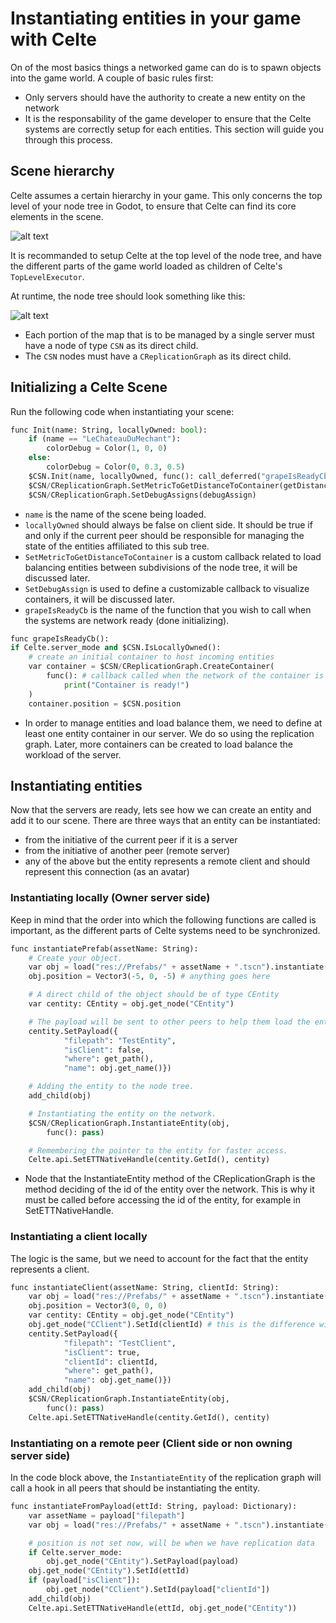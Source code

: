 # Instantiating entities in your game with Celte

On of the most basics things a networked game can do is to spawn objects into the game world.
A couple of basic rules first:
- Only servers should have the authority to create a new entity on the network
- It is the responsability of the game developer to ensure that the Celte systems are correctly setup for each entities. This section will guide you through this process.

## Scene hierarchy

Celte assumes a certain hierarchy in your game.
This only concerns the top level of your node tree in Godot, to ensure that Celte can find its core elements in the scene.


![alt text](top-level-hierarchy.png)

It is recommanded to setup Celte at the top level of the node tree, and have the different parts of the game world loaded as children of Celte's `TopLevelExecutor`.

At runtime, the node tree should look something like this:

![alt text](node-tree.png)

- Each portion of the map that is to be managed by a single server must have a node of type `CSN` as its direct child.
- The `CSN` nodes must have a `CReplicationGraph` as its direct child.

## Initializing a Celte Scene

Run the following code when instantiating your scene:

```python
func Init(name: String, locallyOwned: bool):
	if (name == "LeChateauDuMechant"):
		colorDebug = Color(1, 0, 0)
	else:
		colorDebug = Color(0, 0.3, 0.5)
	$CSN.Init(name, locallyOwned, func(): call_deferred("grapeIsReadyCb"))
	$CSN/CReplicationGraph.SetMetricToGetDistanceToContainer(getDistanceToContainer)
	$CSN/CReplicationGraph.SetDebugAssigns(debugAssign)
```
- `name` is the name of the scene being loaded.
- `locallyOwned` should always be false on client side. It should be true if and only if the current peer should be responsible for managing the state of the entities affiliated to this sub tree.
- `SetMetricToGetDistanceToContainer` is a custom callback related to load balancing entities between subdivisions of the node tree, it will be discussed later.
- `SetDebugAssign` is used to define a customizable callback to visualize containers, it will be discussed later.
- `grapeIsReadyCb` is the name of the function that you wish to call when the systems are network ready (done initializing).

```python
func grapeIsReadyCb():
if Celte.server_mode and $CSN.IsLocallyOwned():
    # create an initial container to host incoming entities
    var container = $CSN/CReplicationGraph.CreateContainer(
        func(): # callback called when the network of the container is ready to be used
            print("Container is ready!")
    )
    container.position = $CSN.position
```

- In order to manage entities and load balance them, we need to define at least one entity container in our server. We do so using the replication graph. Later, more containers can be created to load balance the workload of the server.

## Instantiating entities

Now that the servers are ready, lets see how we can create an entity and add it to our scene. There are three ways that an entity can be instantiated:
- from the initiative of the current peer if it is a server
- from the initiative of another peer (remote server)
- any of the above but the entity represents a remote client and should represent this connection (as an avatar)

### Instantiating locally (Owner server side)

Keep in mind that the order into which the following functions are called is important, as the different parts of Celte systems need to be synchronized.

```python
func instantiatePrefab(assetName: String):
    # Create your object.
	var obj = load("res://Prefabs/" + assetName + ".tscn").instantiate()
	obj.position = Vector3(-5, 0, -5) # anything goes here

    # A direct child of the object should be of type CEntity
	var centity: CEntity = obj.get_node("CEntity")

    # The payload will be sent to other peers to help them load the entity
	centity.SetPayload({
			"filepath": "TestEntity",
			"isClient": false,
			"where": get_path(),
            "name": obj.get_name()})

    # Adding the entity to the node tree.
	add_child(obj)

    # Instantiating the entity on the network.
	$CSN/CReplicationGraph.InstantiateEntity(obj,
	    func(): pass)

    # Remembering the pointer to the entity for faster access.
	Celte.api.SetETTNativeHandle(centity.GetId(), centity)
```

- Node that the InstantiateEntity method of the CReplicationGraph is the method deciding of the id of the entity over the network. This is why it must be called before accessing the id of the entity, for example in SetETTNativeHandle.

### Instantiating a client locally

The logic is the same, but we need to account for the fact that the entity represents a client.

```python
func instantiateClient(assetName: String, clientId: String):
	var obj = load("res://Prefabs/" + assetName + ".tscn").instantiate()
	obj.position = Vector3(0, 0, 0)
	var centity: CEntity = obj.get_node("CEntity")
	obj.get_node("CClient").SetId(clientId) # this is the difference with centity
	centity.SetPayload({
			"filepath": "TestClient",
			"isClient": true,
			"clientId": clientId,
			"where": get_path(),
			"name": obj.get_name()})
	add_child(obj)
	$CSN/CReplicationGraph.InstantiateEntity(obj,
		func(): pass)
	Celte.api.SetETTNativeHandle(centity.GetId(), centity)
```

### Instantiating on a remote peer (Client side or non owning server side)

In the code block above, the `InstantiateEntity` of the replication graph will call a hook in all peers that should be instantiating the entity.

```python
func instantiateFromPayload(ettId: String, payload: Dictionary):
	var assetName = payload["filepath"]
	var obj = load("res://Prefabs/" + assetName + ".tscn").instantiate()

	# position is not set now, will be when we have replication data
	if Celte.server_mode:
		obj.get_node("CEntity").SetPayload(payload)
	obj.get_node("CEntity").SetId(ettId)
	if (payload["isClient"]):
		obj.get_node("CClient").SetId(payload["clientId"])
	add_child(obj)
	Celte.api.SetETTNativeHandle(ettId, obj.get_node("CEntity"))
```